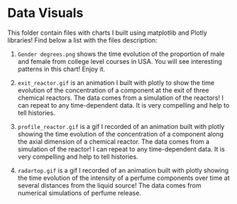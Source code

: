 # Data Visuals

This folder contain files with charts I built using matplotlib and Plotly libraries! Find below a list with the files description:

1) ``Gender degrees.png`` shows the time evolution of the proportion of male and female from college level courses in USA. 
You will see interesting patterns in this chart! Enjoy it.

2) ``exit_reactor.gif`` is an animation I built with plotly to show the time evolution of the concentration of a component at the exit of three chemical reactors. The data comes from a simulation of the reactors! I can repeat to any time-dependent data. It is very compelling and help to tell histories.

3) ``profile_reactor.gif`` is a gif I recorded of an animation built with plotly showing the time evolution of the concentration of a component along the axial dimension of a chemical reactor. The data comes from a simulation of the reactor! I can repeat to any time-dependent data. It is very compelling and help to tell histories.

4) ``radartop.gif`` is a gif I recorded of an animation built with plotly showing the time evolution of the intensity of a perfume components over time at several distances from the liquid source! The data comes from numerical simulations of perfume release.
